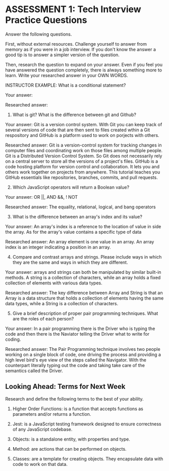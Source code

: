 # ASSESSMENT 1: Tech Interview Practice Questions

Answer the following questions.

First, without external resources. Challenge yourself to answer from memory as if you were in a job interview. If you don't know the answer a good tip is to answer a simpler version of the question.

Then, research the question to expand on your answer. Even if you feel you have answered the question completely, there is always something more to learn. Write your researched answer in your OWN WORDS.

INSTRUCTOR EXAMPLE: What is a conditional statement?

Your answer:

Researched answer:

1. What is git? What is the difference between git and Github?

Your answer: Git is a version control system. With Git you can keep track of several versions of code that are then sent to files created wthin a Git respository and GitHub is a platform used to work on porjects with others.

Researched answer: Git is a version-control system for tracking changes in computer files and coordinating work on those files among multiple people. Git is a Distributed Version Control System. So Git does not necessarily rely on a central server to store all the versions of a project's files. 
GitHub is a code hosting platform for version control and collaboration. It lets you and others work together on projects from anywhere. This tutorial teaches you GitHub essentials like repositories, branches, commits, and pull requests.

2. Which JavaScript operators will return a Boolean value?

Your answer: OR ||, AND &&, ! NOT

Researched answer: The equality, relational, logical, and bang operators

3. What is the difference between an array's index and its value?

Your answer: An array's index is a reference to the location of value in side the array. As for the array's value contains a specific type of data

Researched answer:  An array element is one value in an array. An array index is an integer indicating a position in an array.

4. Compare and contrast arrays and strings. Please include ways in which they are the same and ways in which they are different.

Your answer: arrays and strings can both be manipulated by similar built-in methods. A string is a collection of characters, while an array holds a fixed collection of elements with various data types.

Researched answer: The key difference between Array and String is that an Array is a data structure that holds a collection of elements having the same data types, while a String is a collection of characters.

5. Give a brief description of proper pair programming techniques. What are the roles of each person?

Your answer: In a pair programming there is the Driver who is typing the code and then there is the Naviator telling the Driver what to write for coding.

Researched answer: The Pair Programming technique involves two people working on a single block of code, one driving the process and providing a high level bird's eye view of the steps called the Navigator. With the counterpart literally typing out the code and taking take care of the semantics called the Driver.

## Looking Ahead: Terms for Next Week

Research and define the following terms to the best of your ability.

1. Higher Order Functions: is a function that accepts functions as parameters and/or returns a function.

2. Jest: is a JavaScript testing framework designed to ensure correctness of any JavaScript codebase.

3. Objects: is a standalone entity, with properties and type.

4. Method: are actions that can be performed on objects.

5. Classes: are a template for creating objects. They encapsulate data with code to work on that data.
